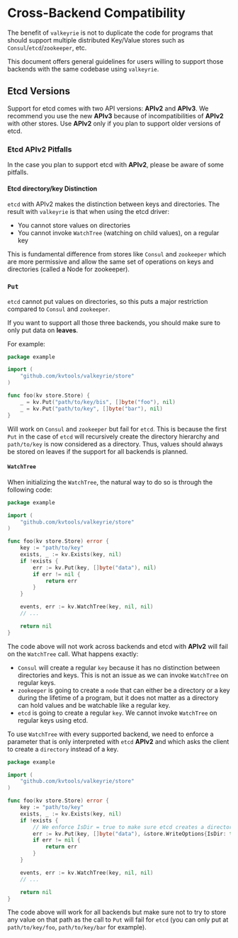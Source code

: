 # Cross-Backend Compatibility

The benefit of `valkeyrie` is not to duplicate the code for programs that should support multiple distributed Key/Value stores such as `Consul`/`etcd`/`zookeeper`, etc.

This document offers general guidelines for users willing to support those backends with the same codebase using `valkeyrie`.

## Etcd Versions

Support for etcd comes with two API versions: **APIv2** and **APIv3**.
We recommend you use the new **APIv3** because of incompatibilities of **APIv2** with other stores.
Use **APIv2** only if you plan to support older versions of etcd.

### Etcd APIv2 Pitfalls

In the case you plan to support etcd with **APIv2**, please be aware of some pitfalls.

#### Etcd directory/key Distinction

`etcd` with APIv2 makes the distinction between keys and directories. The result with `valkeyrie` is that when using the etcd driver:

- You cannot store values on directories
- You cannot invoke `WatchTree` (watching on child values), on a regular key

This is fundamental difference from stores like `Consul` and `zookeeper` which are more permissive and allow the same set of operations on keys and directories (called a Node for zookeeper).

### `Put`

`etcd` cannot put values on directories, so this puts a major restriction compared to `Consul` and `zookeeper`.

If you want to support all those three backends, you should make sure to only put data on **leaves**.

For example:

```go
package example

import (
	"github.com/kvtools/valkeyrie/store"
)

func foo(kv store.Store) {
	_ = kv.Put("path/to/key/bis", []byte("foo"), nil)
	_ = kv.Put("path/to/key", []byte("bar"), nil)
}
```

Will work on `Consul` and `zookeeper` but fail for `etcd`.
This is because the first `Put` in the case of `etcd` will recursively create the directory hierarchy and `path/to/key` is now considered as a directory.
Thus, values should always be stored on leaves if the support for all backends is planned.

#### `WatchTree`

When initializing the `WatchTree`, the natural way to do so is through the following code:

```go
package example

import (
	"github.com/kvtools/valkeyrie/store"
)

func foo(kv store.Store) error {
	key := "path/to/key"
	exists, _ := kv.Exists(key, nil)
	if !exists {
		err := kv.Put(key, []byte("data"), nil)
		if err != nil {
			return err
		}
	}

	events, err := kv.WatchTree(key, nil, nil)
	// ...

	return nil
}
```

The code above will not work across backends and etcd with **APIv2** will fail on the `WatchTree` call. What happens exactly:

- `Consul` will create a regular `key` because it has no distinction between directories and keys. This is not an issue as we can invoke `WatchTree` on regular keys.
- `zookeeper` is going to create a `node` that can either be a directory or a key during the lifetime of a program, but it does not matter as a directory can hold values and be watchable like a regular key.
- `etcd` is going to create a regular `key`. We cannot invoke `WatchTree` on regular keys using etcd.

To use `WatchTree` with every supported backend, we need to enforce a parameter that is only interpreted with `etcd` **APIv2** and which asks the client to create a `directory` instead of a key.

```go
package example

import (
	"github.com/kvtools/valkeyrie/store"
)

func foo(kv store.Store) error {
	key := "path/to/key"
	exists, _ := kv.Exists(key, nil)
	if !exists {
		// We enforce IsDir = true to make sure etcd creates a directory
		err := kv.Put(key, []byte("data"), &store.WriteOptions{IsDir: true})
		if err != nil {
			return err
		}
	}

	events, err := kv.WatchTree(key, nil, nil)
	// ...

	return nil
}
```

The code above will work for all backends but make sure not to try to store any value on that path as the call to `Put` will fail for `etcd`
(you can only put at `path/to/key/foo`, `path/to/key/bar` for example).
